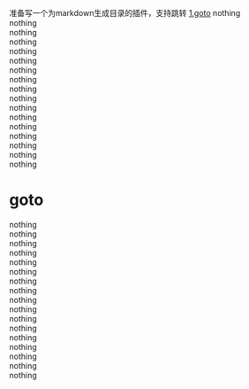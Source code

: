 准备写一个为markdown生成目录的插件，支持跳转
<a href="#1.">1.goto</a>
nothing  
nothing  
nothing  
nothing  
nothing  
nothing  
nothing  
nothing  
nothing  
nothing  
nothing  
nothing  
nothing  
nothing  
nothing  
nothing  
nothing  
# <div id="1."> goto</div>
nothing  
nothing  
nothing  
nothing  
nothing  
nothing  
nothing  
nothing  
nothing  
nothing  
nothing  
nothing  
nothing  
nothing  
nothing  
nothing  
nothing  
